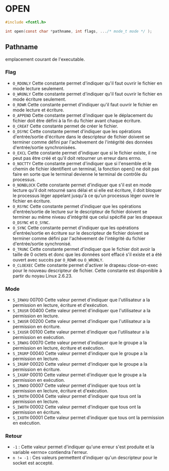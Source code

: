 # OPEN

```c
#include <fcntl.h>

int open(const char *pathname, int flags, .../* mode_t mode */ );
```

## Pathname

emplacement courant de l'executable.

### Flag

- ``O_RDONLY`` Cette constante permet d'indiquer qu'il faut ouvrir le fichier en mode lecture seulement.
- ``O_WRONLY`` Cette constante permet d'indiquer qu'il faut ouvrir le fichier en mode écriture seulement.
- ``O_RDWR`` Cette constante permet d'indiquer qu'il faut ouvrir le fichier en mode lecture et écriture.
- ``O_APPEND`` Cette constante permet d'indiquer que le déplacement du fichier doit être défini à la fin du fichier avant chaque écriture.
- ``O_CREAT`` Cette constante permet de créer le fichier.
- ``O_DSYNC`` Cette constante permet d'indiquer que les opérations d'entrée/sortie d'écriture dans le descripteur de fichier doivent se terminer comme défini par l'achèvement de l'intégrité des données d'entrée/sortie synchronisées.
- ``O_EXCL`` Cette constante permet d'indiquer que si le fichier existe, il ne peut pas être créé et qu'il doit retourner un erreur dans errno.
- ``O_NOCTTY`` Cette constante permet d'indiquer que si l'ensemble et le chemin de fichier identifient un terminal, la fonction open() ne doit pas faire en sorte que le terminal devienne le terminal de contrôle du processus.
- ``O_NONBLOCK`` Cette constante permet d'indiquer que s'il est en mode lecture qu'il doit retourné sans délai et si elle est écriture, il doit bloquer le processus léger appelant jusqu'à ce qu'un processus léger ouvre le fichier en écriture.
- ``O_RSYNC`` Cette constante permet d'indiquer que les opérations d'entrée/sortie de lecture sur le descripteur de fichier doivent se terminer au même niveau d'intégrité que celui spécifié par les drapeaux ``O_DSYNC`` et ``O_SYNC``.
- ``O_SYNC`` Cette constante permet d'indiquer que les opérations d'entrée/sortie en écriture sur le descripteur de fichier doivent se terminer comme défini par l'achèvement de l'intégrité du fichier d'entrée/sortie synchronisé.
- ``O_TRUNC`` Cette constante permet d'indiquer que le fichier doit avoir la taille de 0 octets et donc que les données sont effacé s'il existe et a été ouvert avec succès par ``O_RDWR`` ou ``O_WRONLY``.
- ``O_CLOEXEC`` Cette constante permet d'activer le drapeau close-on-exec pour le nouveau descripteur de fichier. Cette constante est disponible à partir du noyau Linux 2.6.23.

### Mode

- ``S_IRWXU`` 00700 Cette valeur permet d'indiquer que l'utilisateur a la permission en lecture, écriture et d'exécution.
- ``S_IRUSR`` 00400 Cette valeur permet d'indiquer que l'utilisateur a la permission en lecture.
- ``S_IWUSR`` 00200 Cette valeur permet d'indiquer que l'utilisateur a la permission en écriture.
- ``S_IXUSR`` 00100 Cette valeur permet d'indiquer que l'utilisateur a la permission en exécution.
- ``S_IRWXG`` 00070 Cette valeur permet d'indiquer que le groupe a la permission en lecture, écriture et exécution.
- ``S_IRGRP`` 00040 Cette valeur permet d'indiquer que le groupe a la permission en lecture.
- ``S_IRGRP`` 00020 Cette valeur permet d'indiquer que le groupe a la permission en écriture.
- ``S_IXGRP`` 00010 Cette valeur permet d'indiquer que le groupe a la permission en exécution.
- ``S_IRWXO`` 00007 Cette valeur permet d'indiquer que tous ont la permission en lecture, écriture et d'exécution.
- ``S_IROTH`` 00004 Cette valeur permet d'indiquer que tous ont la permission en lecture.
- ``S_IWOTH`` 00002 Cette valeur permet d'indiquer que tous ont la permission en écriture.
- ``S_IXOTH`` 00001 Cette valeur permet d'indiquer que tous ont la permission en exécution.

### Retour

- `-1` : Cette valeur permet d'indiquer qu'une erreur s'est produite et la variable «errno» contiendra l'erreur.
- `n != -1` : Ces valeurs permettent d'indiquer qu'un descripteur pour le socket est accepté.